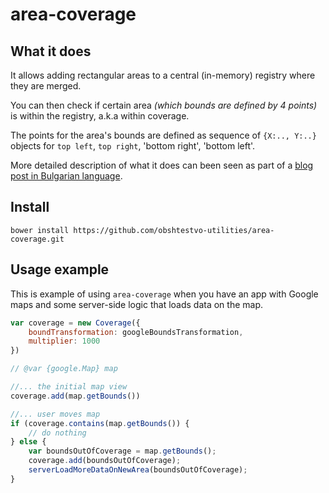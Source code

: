 # area-coverage

## What it does
It allows adding rectangular areas to a central (in-memory) registry where they are merged.

You can then check if certain area *(which bounds are defined by 4 points)* is within the registry,
a.k.a within coverage.

The points for the area's bounds are defined as sequence of `{X:.., Y:..}` objects
for `top left`, `top right`, 'bottom right', 'bottom left'.

More detailed description of what it does can been seen as part of a [blog post in Bulgarian language](http://status.obshtestvo.bg/tech/2014/03/16/recycl%D0%B5-coverage.html).

## Install

```
bower install https://github.com/obshtestvo-utilities/area-coverage.git
```

## Usage example

This is example of using `area-coverage` when you have an app with Google maps and some server-side logic
that loads data on the map.

```js
var coverage = new Coverage({
    boundTransformation: googleBoundsTransformation,
    multiplier: 1000
})

// @var {google.Map} map

//... the initial map view
coverage.add(map.getBounds())

//... user moves map
if (coverage.contains(map.getBounds()) {
    // do nothing
} else {
    var boundsOutOfCoverage = map.getBounds();
    coverage.add(boundsOutOfCoverage);
    serverLoadMoreDataOnNewArea(boundsOutOfCoverage);
}
```